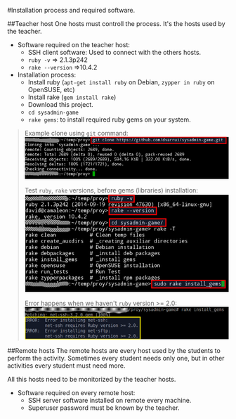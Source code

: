 #Installation process and required software.

##Teacher host
One hosts must controll the process. It's the hosts used by the teacher.

* Software required on the teacher host:
   * SSH client software: Used to connect with the others hosts.
   * `ruby -v` => 2.1.3p242
   * `rake --version` =>10.4.2
* Installation process:
   * Install ruby (`apt-get install ruby` on Debian, `zypper in ruby` on OpenSUSE, etc)
   * Install rake (`gem install rake`)
   * Download this project.
   * `cd sysadmin-game`
   * `rake gems`: to install required ruby gems on your system.

> Example clone using `git` command:
> ![git-clone](../images/git-clone.png)
>
> Test `ruby`, `rake` versions, before gems (libraries) installation:
> ![ruby-rake-gems](../images/ruby-rake-gems.png)
>
> Error happens when we haven't `ruby` version >= 2.0:
> ![error-version](../images/error-version.png)

##Remote hosts
The remote hosts are every host used by the students to perform the activity.
Sometimes every student needs only one, but in other activities every student
must need more.

All this hosts need to be monitorized by the teacher hosts.

* Software required on every remote host:
   * SSH server software installed on remote every machine.
   * Superuser password must be known by the teacher.
